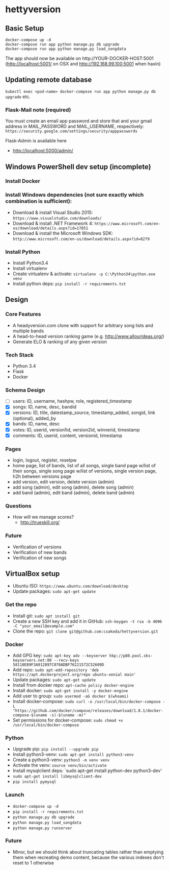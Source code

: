 # hettyversion

## Basic Setup

```
docker-compose up -d
docker-compose run app python manage.py db upgrade
docker-compose run app python manage.py load_songdata
```

The app should now be available on http://YOUR-DOCKER-HOST:5001 (<http://localhost:5001/> on OSX and <http://192.168.99.100:5001> when haxin)

## Updating remote database

`kubectl exec <pod-name> docker-compose run app python manage.py db upgrade` etc.

### Flask-Mail note (required)

You must create an email app password and store that and your gmail address in MAIL_PASSWORD and MAIL_USERNAME, respectively: `https://security.google.com/settings/security/apppasswords`

Flask-Admin is available here

* <http://localhost:5000/admin/>

## Windows PowerShell dev setup (incomplete)

### Install Docker

### Install Windows dependencies (not sure exactly which combination is sufficient):

* Download & install Visual Studio 2015: `https://www.visualstudio.com/downloads/`
* Download & install .NET Framework 4: `https://www.microsoft.com/en-us/download/details.aspx?id=17851`
* Download & install the Microsoft Windows SDK: `http://www.microsoft.com/en-us/download/details.aspx?id=8279`

### Install Python

* Install Python3.4
* Install virtualenv
* Create virtualenv & activate: `virtualenv -p C:\Python34\python.exe venv`
* Install python deps: `pip install -r requirements.txt`

## Design

### Core Features

* A headyversion.com clone with support for arbitrary song lists and multiple bands
* A head-to-head version ranking game (e.g. http://www.allourideas.org/)
* Generate ELO & ranking of any given version

### Tech Stack

* Python 3.4
* Flask
* Docker

### Schema Design

- [ ] users: ID, username, hashpw, role, registered_timestamp
- [x] songs: ID, name, desc, bandid
- [x] versions: ID, title, datestamp_source, timestamp_added, songid, link (optional), added_by
- [x] bands: ID, name, desc
- [x] votes: ID, userid, version1id, version2id, winnerid, timestamp
- [x] comments: ID, userid, content, versionid, timestamp

### Pages

* login, logout, register, resetpw
* home page, list of bands, list of all songs, single band page w/list of their songs, single song page w/list of versions, single version page, h2h between versions page
* add version, edit version, delete version (admin)
* add song (admin), edit song (admin), delete song (admin)
* add band (admin), edit band (admin), delete band (admin)

### Questions

* How will we manage scores?
  * http://trueskill.org/

### Future

* Verification of versions
* Verification of new bands
* Verification of new songs

## VirtualBox setup

* Ubuntu ISO: `https://www.ubuntu.com/download/desktop`
* Update packages: `sudo apt-get update`

### Get the repo

* Install git: `sudo apt install git`
* Create a new SSH key and add it in GitHub: `ssh-keygen -t rsa -b 4096 -C "your_email@example.com"`
* Clone the repo: `git clone git@github.com:csakoda/hettyversion.git`

### Docker

* Add GPG key: `sudo apt-key adv --keyserver hkp://p80.pool.sks-keyservers.net:80 --recv-keys 58118E89F3A912897C070ADBF76221572C52609D`
* Add repo: `sudo apt-add-repository 'deb https://apt.dockerproject.org/repo ubuntu-xenial main'`
* Update packages: `sudo apt-get update`
* Install from docker repo: `apt-cache policy docker-engine`
* Install docker: `sudo apt-get install -y docker-engine`
* Add user to group: `sudo usermod -aG docker $(whoami)`
* Install docker-compose: `sudo curl -o /usr/local/bin/docker-compose -L "https://github.com/docker/compose/releases/download/1.8.1/docker-compose-$(uname -s)-$(uname -m)"`
* Set permissions for docker-compose: `sudo chmod +x /usr/local/bin/docker-compose`

### Python

* Upgrade pip: `pip install --upgrade pip`
* Install python3-venv: `sudo apt-get install python3-venv`
* Create a python3-venv: `python3 -m venv venv`
* Activate the venv: `source venv/bin/activate`
* Install mysqlclient deps: `sudo apt-get install python-dev python3-dev'
* `sudo apt-get install libmysqlclient-dev`
* `pip install pymysql`

### Launch

* `docker-compose up -d`
* `pip install -r requirements.txt`
* `python manage.py db upgrade`
* `python manage.py load_songdata`
* `python manage.py runserver`

### Future

* Minor, but we should think about truncating tables rather than emptying them when recreating demo content, because the various indexes don't reset to 1 otherwise
